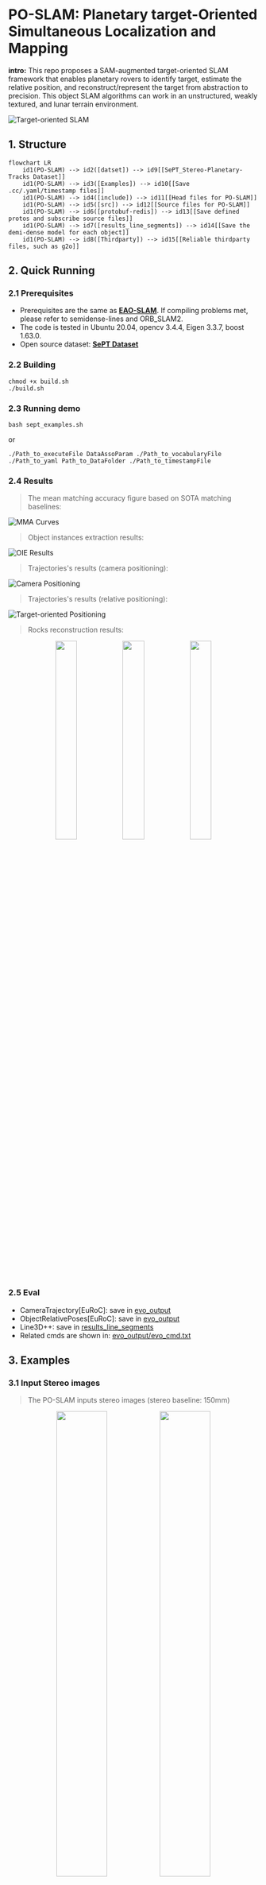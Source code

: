 # PO-SLAM: Planetary target-Oriented Simultaneous Localization and Mapping

  **intro:** This repo proposes a SAM-augmented target-oriented SLAM framework that enables planetary rovers to identify target, estimate the relative position, and reconstruct/represent the target from abstraction to precision. This object SLAM algorithms can work in an unstructured, weakly textured, and lunar terrain environment.

  ![Target-oriented SLAM](https://github.com/miaTian99/PO-SLAM/blob/main/figures/object-oriented_SLAM.png)

## 1. Structure

```mermaid
flowchart LR
	id1(PO-SLAM) --> id2([datset]) --> id9[[SePT_Stereo-Planetary-Tracks Dataset]]
	id1(PO-SLAM) --> id3([Examples]) --> id10[[Save .cc/.yaml/timestamp files]]
	id1(PO-SLAM) --> id4([include]) --> id11[[Head files for PO-SLAM]]
	id1(PO-SLAM) --> id5([src]) --> id12[[Source files for PO-SLAM]]
	id1(PO-SLAM) --> id6([protobuf-redis]) --> id13[[Save defined protos and subscribe source files]]
	id1(PO-SLAM) --> id7([results_line_segments]) --> id14[[Save the demi-dense model for each object]]
	id1(PO-SLAM) --> id8([Thirdparty]) --> id15[[Reliable thirdparty files, such as g2o]]
```

## 2. Quick Running
### 2.1 Prerequisites
+ Prerequisites are the same as [**EAO-SLAM**](https://github.com/yanmin-wu/EAO-SLAM). If compiling problems met, please refer to semidense-lines and ORB_SLAM2.
+ The code is tested in Ubuntu 20.04, opencv 3.4.4, Eigen 3.3.7, boost 1.63.0.
+ Open source dataset: [**SePT Dataset**](https://github.com/miaTian99/SePT_Stereo-Planetary-Tracks) 
### 2.2 Building
```
chmod +x build.sh
./build.sh
``` 
### 2.3 Running demo
```
bash sept_examples.sh
``` 
or
``` 
./Path_to_executeFile DataAssoParam ./Path_to_vocabularyFile ./Path_to_yaml Path_to_DataFolder ./Path_to_timestampFile
``` 
### 2.4 Results

> The mean matching accuracy figure based on SOTA matching baselines:

![MMA Curves](https://github.com/miaTian99/PO-SLAM/blob/main/figures/mma_curves.png)

> Object instances extraction results:

![OIE Results](https://github.com/miaTian99/PO-SLAM/blob/main/figures/OIE_results.jpg)

> Trajectories's results (camera positioning):

<!-- <figure>
  <p align="center" >
    <img src="https://github.com/miaTian99/PO-SLAM/blob/main/figures/relative_positioning.png" width="49%"><img src="https://github.com/miaTian99/PO-SLAM/blob/main/figures/relative_positioning.png" width="49%">
  </p>
</figure> -->

![Camera Positioning](https://github.com/miaTian99/PO-SLAM/blob/main/figures/camera_positioning.png)


> Trajectories's results (relative positioning):

![Target-oriented Positioning](https://github.com/miaTian99/PO-SLAM/blob/main/figures/relative_positioning.png)

> Rocks reconstruction results:

<figure>
  <p align="center" >
    <img src="https://github.com/miaTian99/PO-SLAM/blob/main/figures/rock2_model.png" width="32%"><img src="https://github.com/miaTian99/PO-SLAM/blob/main/figures/rock2_point_clouds.gif" width="32%"><img src="https://github.com/miaTian99/PO-SLAM/blob/main/figures/rock2_mesh.gif" width="32%">
  </p>
</figure> 
&nbsp;

### 2.5 Eval
+ CameraTrajectory[EuRoC]: save in [evo_output](https://github.com/miaTian99/PO-SLAM/blob/main/evo_output)
+ ObjectRelativePoses[EuRoC]: save in [evo_output](https://github.com/miaTian99/PO-SLAM/blob/main/evo_output)
+ Line3D++: save in [results_line_segments](https://github.com/miaTian99/PO-SLAM/blob/main/results_line_segments)
+ Related cmds are shown in: [evo_output/evo_cmd.txt](https://github.com/miaTian99/PO-SLAM/blob/main/evo_output/evo_cmd.txt)
## 3. Examples
### 3.1 Input Stereo images

> The PO-SLAM inputs stereo images (stereo baseline: 150mm)

<figure>
  <p align="center" >
    <img src="https://github.com/miaTian99/PO-SLAM/blob/main/figures/left.png" width="49%"><img src="https://github.com/miaTian99/PO-SLAM/blob/main/figures/right.png" width="49%">
  </p>
</figure> 
&nbsp;

### 3.2 Prepare object extraction for data association

> The patch2pix is utilized for image matching (left camera), an example result is: 

![Image matching result](https://github.com/miaTian99/PO-SLAM/blob/main/figures/image_matching_result.png)

> The keypoints work as prompt in SAM, then we got:

<figure>
  <p align="center" >
    <img src="https://github.com/miaTian99/PO-SLAM/blob/main/figures/mask_with_kps.png" width="49%"><img src="https://github.com/miaTian99/PO-SLAM/blob/main/figures/SAM_result.png" width="49%">
  </p>
</figure>
&nbsp;

> As shown in left image above, the minimum bounding boxes (i.e., [objectID, x, y, w, h, confidence]) are obtained and saved as txt files, which can be used as offline input for PO-SLAM. 

> PS: these boxes can generate 1FPS by running protobuf+redis scripts ([subscribe_semanticStereo.cc](https://github.com/miaTian99/PO-SLAM/blob/main/protobuf-redis/src/subscribe_semanticStereo.cc).

### 3.3 Run PO-SLAM for Lunar01(SePT01)

  ```
  ./build.sh
  bash sept_examples.sh
  ``` 
or
  ```
  ./build.sh
  ./Examples/Stereo/stereo_SePT EAO ./Vocabulary/ORBvoc.bin ./Examples/Stereo/SePT01.yaml ./dataset/SePT/SePT01 ./Examples/Stereo/TimeStamps/SePT01.txt
  ```
> The running demo is like: 

![Running Demo](https://github.com/miaTian99/PO-SLAM/blob/main/figures/running_windows.png)

### 3.4 Results

+ CameraTrajectory: save in [evo_output](https://github.com/miaTian99/PO-SLAM/blob/main/evo_output)
+ ObjectRelativePoses: save in [evo_output](https://github.com/miaTian99/PO-SLAM/blob/main/evo_output)
+ Semi-dense reconstruction for Rock1: save in [results_line_segments](https://github.com/miaTian99/PO-SLAM/blob/main/results_line_segments)

## 4. Video
-  Local: the demo video is saved in 902
- demo: [Youtube](https://youtu.be/zQ4hKNucBUo)
## 5. Notes
-  First time before running: remove all cmake build files in all folders
- Defualt execute file is: [stereo_SePT.cc](https://github.com/miaTian99/PO-SLAM/blob/main/Examples/Stereo/stereo_SePT.cc)
- Defualt segmentFusion image: left camera
- Defualt protoFile and its execute file are located in: [offline_bbox.proto](https://github.com/miaTian99/PO-SLAM/blob/main/protobuf-redis/proto/offline_bbox.proto) and [subscribe_semanticStereo.cc](https://github.com/miaTian99/PO-SLAM/blob/main/protobuf-redis/src/subscribe_semanticStereo.cc)
- To record logs, please use:

    ```
    bash sept_examples.sh > log.txt
    ``` 

## 6. Acknowledgement
Thanks to following works: [**Image-Matching-Toolbox**](https://github.com/GrumpyZhou/image-matching-toolbox), [**SAM**](https://github.com/facebookresearch/segment-anything), and [**EAO-SLAM**](https://github.com/yanmin-wu/EAO-SLAM).
- (**Patch2Pix**) Q. Zhou, T. Sattler and L. Leal-Taixé, "Patch2Pix: Epipolar-Guided Pixel-Level Correspondences," CVPR 2021, Nashville, TN, USA, 2021, pp. 4667-4676. [Paper](https://arxiv.org/abs/2012.01909/). 
- (**SAM**) Kirillov, Alexander and Mintun, Eric and Ravi, Nikhila and et al., "Segment Anything," 2023, CoRR. [paper](https://ai.meta.com/research/publications/segment-anything/).
- (**EAO-SLAM**) Y. Wu, Y. Zhang, D. Zhu, Y. Feng, S. Coleman and D. Kerr, "EAO-SLAM: Monocular Semi-Dense Object SLAM Based on Ensemble Data Association," IROS 2020, Las Vegas, NV, USA, 2020, pp. 4966-4973. [Paper](https://ieeexplore.ieee.org/abstract/document/9341757).

##  7. Contact
- Author: Yaolin Tian (email: tianyaolin21@mails.ucas.ac.cn)
-  Corresponding author:  [Xue Wan*](https://people.ucas.ac.cn/~wanxue), Email:  [wanxue@csu.ac.cn](mailto:wanxue@csu.ac.cn)
- The paper is under submitting

    ```
    @article{Yaolin2024,
      title={LO-SLAM: Lunar Object-centric SLAM using Point Prompted SAM for Data Association},
      author={Yaolin Tian, Xue Wan, Shengyang Zhang, Jianhong Zuo, Yadong Shao, and Mengmeng Yang},
      year={2024},
      eprinttype={techRxiv},
      doi={10.36227/techrxiv.170975343.37379344/v1}
    }
    ```